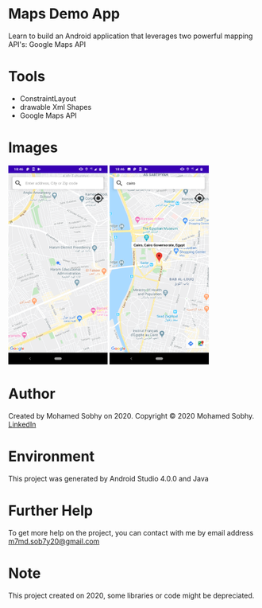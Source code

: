 # Maps Demo App

Learn to build an Android application that leverages two powerful mapping API's: Google Maps API

# Tools

- ConstraintLayout
- drawable Xml Shapes
- Google Maps API

# Images
<img src="images/pic1.png" height="400" width="200">                  <img src="images/pic2.png" height="400" width="200">

# Author

Created by Mohamed Sobhy on 2020. Copyright © 2020 Mohamed Sobhy. [LinkedIn](https://www.linkedin.com/in/mohamed-sobhy-040958181/)

# Environment

This project was generated by Android Studio 4.0.0 and Java 

# Further Help

To get more help on the project, you can contact with me by email address m7md.sob7y20@gmail.com

# Note

This project created on 2020, some libraries or code might be depreciated.
